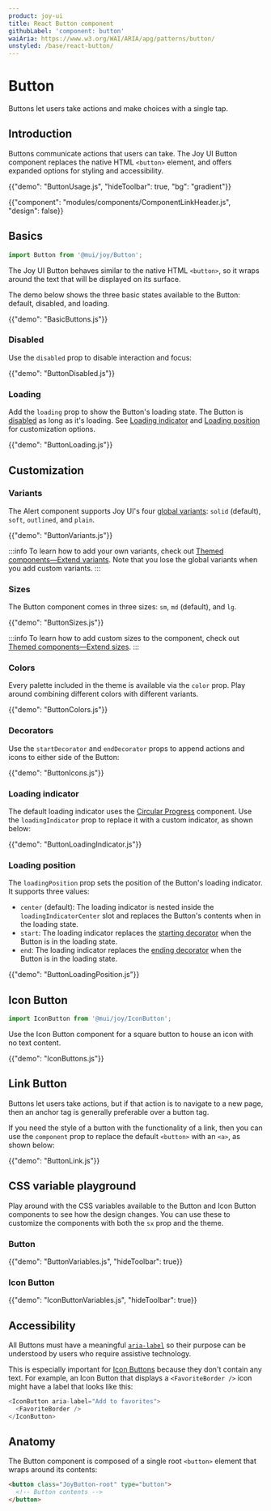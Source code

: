 ```yaml
---
product: joy-ui
title: React Button component
githubLabel: 'component: button'
waiAria: https://www.w3.org/WAI/ARIA/apg/patterns/button/
unstyled: /base/react-button/
---
```


# Button

<p class="description">Buttons let users take actions and make choices with a single tap.</p>

## Introduction

Buttons communicate actions that users can take.
The Joy UI Button component replaces the native HTML `<button>` element, and offers expanded options for styling and accessibility.

{{"demo": "ButtonUsage.js", "hideToolbar": true, "bg": "gradient"}}

{{"component": "modules/components/ComponentLinkHeader.js", "design": false}}

## Basics

```jsx
import Button from '@mui/joy/Button';
```

The Joy UI Button behaves similar to the native HTML `<button>`, so it wraps around the text that will be displayed on its surface.

The demo below shows the three basic states available to the Button: default, disabled, and loading.

{{"demo": "BasicButtons.js"}}

### Disabled

Use the `disabled` prop to disable interaction and focus:

{{"demo": "ButtonDisabled.js"}}

### Loading

Add the `loading` prop to show the Button's loading state.
The Button is [disabled](#disabled) as long as it's loading.
See [Loading indicator](#loading-indicator) and [Loading position](#loading-position) for customization options.

{{"demo": "ButtonLoading.js"}}

## Customization

### Variants

The Alert component supports Joy UI's four [global variants](/joy-ui/main-features/global-variants/): `solid` (default), `soft`, `outlined`, and `plain`.

{{"demo": "ButtonVariants.js"}}

:::info
To learn how to add your own variants, check out [Themed components—Extend variants](/joy-ui/customization/themed-components/#extend-variants).
Note that you lose the global variants when you add custom variants.
:::

### Sizes

The Button component comes in three sizes: `sm`, `md` (default), and `lg`.

{{"demo": "ButtonSizes.js"}}

:::info
To learn how to add custom sizes to the component, check out [Themed components—Extend sizes](/joy-ui/customization/themed-components/#extend-sizes).
:::

### Colors

Every palette included in the theme is available via the `color` prop.
Play around combining different colors with different variants.

{{"demo": "ButtonColors.js"}}

### Decorators

Use the `startDecorator` and `endDecorator` props to append actions and icons to either side of the Button:

{{"demo": "ButtonIcons.js"}}

### Loading indicator

The default loading indicator uses the [Circular Progress](/joy-ui/react-circular-progress/) component.
Use the `loadingIndicator` prop to replace it with a custom indicator, as shown below:

{{"demo": "ButtonLoadingIndicator.js"}}

### Loading position

The `loadingPosition` prop sets the position of the Button's loading indicator.
It supports three values:

- `center` (default): The loading indicator is nested inside the `loadingIndicatorCenter` slot and replaces the Button's contents when in the loading state.
- `start`: The loading indicator replaces the [starting decorator](#decorators) when the Button is in the loading state.
- `end`: The loading indicator replaces the [ending decorator](#decorators) when the Button is in the loading state.

{{"demo": "ButtonLoadingPosition.js"}}

## Icon Button

```jsx
import IconButton from '@mui/joy/IconButton';
```

Use the Icon Button component for a square button to house an icon with no text content.

{{"demo": "IconButtons.js"}}

## Link Button

Buttons let users take actions, but if that action is to navigate to a new page, then an anchor tag is generally preferable over a button tag.

If you need the style of a button with the functionality of a link, then you can use the `component` prop to replace the default `<button>` with an `<a>`, as shown below:

{{"demo": "ButtonLink.js"}}

## CSS variable playground

Play around with the CSS variables available to the Button and Icon Button components to see how the design changes.
You can use these to customize the components with both the `sx` prop and the theme.

### Button

{{"demo": "ButtonVariables.js", "hideToolbar": true}}

### Icon Button

{{"demo": "IconButtonVariables.js", "hideToolbar": true}}

## Accessibility

All Buttons must have a meaningful [`aria-label`](https://developer.mozilla.org/en-US/docs/Web/Accessibility/ARIA/Attributes/aria-label) so their purpose can be understood by users who require assistive technology.

This is especially important for [Icon Buttons](#icon-button) because they don't contain any text.
For example, an Icon Button that displays a `<FavoriteBorder />` icon might have a label that looks like this:

```js
<IconButton aria-label="Add to favorites">
  <FavoriteBorder />
</IconButton>
```

## Anatomy

The Button component is composed of a single root `<button>` element that wraps around its contents:

```html
<button class="JoyButton-root" type="button">
  <!-- Button contents -->
</button>
```
